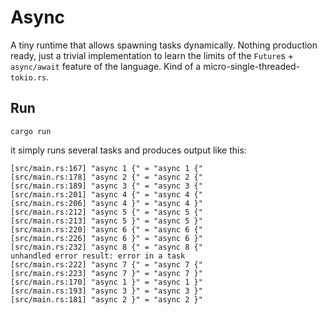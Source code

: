# Async

A tiny runtime that allows spawning tasks dynamically. Nothing production ready, just a trivial implementation to learn the limits of the `Future`s + `async/await` feature of the language. Kind of a micro-single-threaded-`tokio.rs`.

## Run

```console
cargo run
```

it simply runs several tasks and produces output like this:

```console
[src/main.rs:167] "async 1 {" = "async 1 {"
[src/main.rs:178] "async 2 {" = "async 2 {"
[src/main.rs:189] "async 3 {" = "async 3 {"
[src/main.rs:201] "async 4 {" = "async 4 {"
[src/main.rs:206] "async 4 }" = "async 4 }"
[src/main.rs:212] "async 5 {" = "async 5 {"
[src/main.rs:213] "async 5 }" = "async 5 }"
[src/main.rs:220] "async 6 {" = "async 6 {"
[src/main.rs:226] "async 6 }" = "async 6 }"
[src/main.rs:232] "async 8 {" = "async 8 {"
unhandled error result: error in a task
[src/main.rs:222] "async 7 {" = "async 7 {"
[src/main.rs:223] "async 7 }" = "async 7 }"
[src/main.rs:170] "async 1 }" = "async 1 }"
[src/main.rs:193] "async 3 }" = "async 3 }"
[src/main.rs:181] "async 2 }" = "async 2 }"
```
